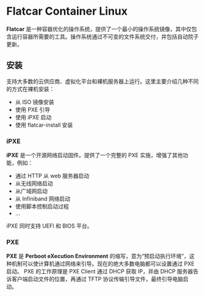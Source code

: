 # Flatcar Container Linux

**Flatcar** 是一种容器优化的操作系统，提供了一个最小的操作系统镜像，其中仅包含运行容器所需要的工具。操作系统通过不可变的文件系统交付，并包括自动院子更新。


## 安装
支持大多数的云供应商、虚拟化平台和裸机服务器上运行。这里主要介绍几种不同的方式在裸机安装：
- 从 ISO 镜像安装
- 使用 PXE 引导
- 使用 iPXE 启动
- 使用 flatcar-install 安装


### iPXE

**iPXE** 是一个开源网络启动固件。提供了一个完整的 PXE 实施，增强了其他功能，例如：
- 通过 HTTP 从 web 服务器启动
- 从无线网络启动
- 从广域网启动
- 从 Infiniband 网络启动
- 使用脚本控制启动过程
- ...

iPXE 同时支持 UEFI 和 BIOS 平台。


### PXE
**PXE** 是 **Perboot eXecution Environment** 的缩写，意为“预启动执行环境”，这种机制可以使计算机通过网络来引导。现在的绝大多数电脑都可以设置通过 PXE 启动。
PXE 的工作原理是 PXE Client 通过 DHCP 获取 IP，并由 DHCP 服务器告诉客户端启动文件的位置，再通过 TFTP 协议传输引导文件，最终引导电脑启动。

